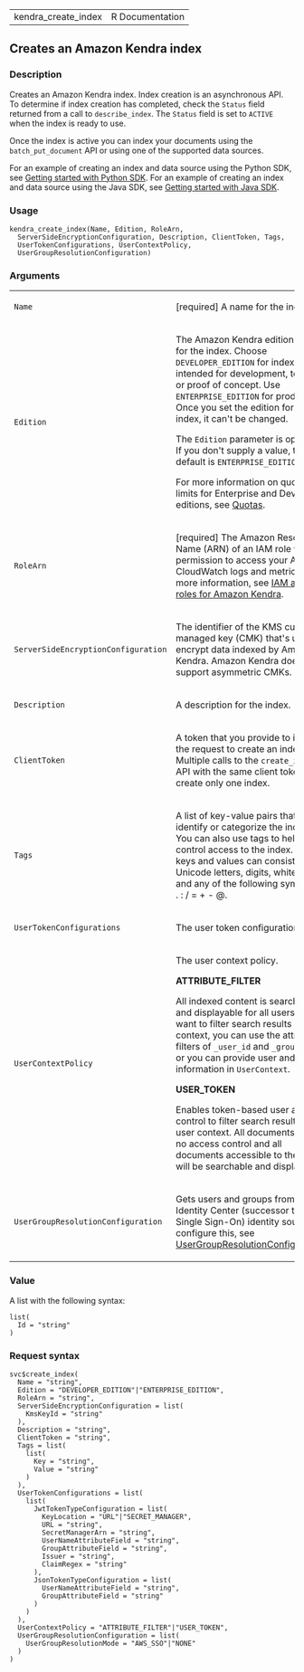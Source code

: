 <table style="width: 100%;">
<tbody>
<tr class="odd">
<td>kendra_create_index</td>
<td style="text-align: right;">R Documentation</td>
</tr>
</tbody>
</table>

## Creates an Amazon Kendra index

### Description

Creates an Amazon Kendra index. Index creation is an asynchronous API.
To determine if index creation has completed, check the `Status` field
returned from a call to `describe_index`. The `Status` field is set to
`ACTIVE` when the index is ready to use.

Once the index is active you can index your documents using the
`batch_put_document` API or using one of the supported data sources.

For an example of creating an index and data source using the Python
SDK, see [Getting started with Python
SDK](https://docs.aws.amazon.com/kendra/latest/dg/gs-python.html). For
an example of creating an index and data source using the Java SDK, see
[Getting started with Java
SDK](https://docs.aws.amazon.com/kendra/latest/dg/gs-java.html).

### Usage

    kendra_create_index(Name, Edition, RoleArn,
      ServerSideEncryptionConfiguration, Description, ClientToken, Tags,
      UserTokenConfigurations, UserContextPolicy,
      UserGroupResolutionConfiguration)

### Arguments

<table>
<colgroup>
<col style="width: 35%" />
<col style="width: 65%" />
</colgroup>
<tbody>
<tr class="odd">
<td><code id="kendra_create_index_:_Name">Name</code></td>
<td><p>[required] A name for the index.</p></td>
</tr>
<tr class="even">
<td><code id="kendra_create_index_:_Edition">Edition</code></td>
<td><p>The Amazon Kendra edition to use for the index. Choose
<code>DEVELOPER_EDITION</code> for indexes intended for development,
testing, or proof of concept. Use <code>ENTERPRISE_EDITION</code> for
production. Once you set the edition for an index, it can't be
changed.</p>
<p>The <code>Edition</code> parameter is optional. If you don't supply a
value, the default is <code>ENTERPRISE_EDITION</code>.</p>
<p>For more information on quota limits for Enterprise and Developer
editions, see <a
href="https://docs.aws.amazon.com/kendra/latest/dg/quotas.html">Quotas</a>.</p></td>
</tr>
<tr class="odd">
<td><code id="kendra_create_index_:_RoleArn">RoleArn</code></td>
<td><p>[required] The Amazon Resource Name (ARN) of an IAM role with
permission to access your Amazon CloudWatch logs and metrics. For more
information, see <a
href="https://docs.aws.amazon.com/kendra/latest/dg/iam-roles.html">IAM
access roles for Amazon Kendra</a>.</p></td>
</tr>
<tr class="even">
<td><code
id="kendra_create_index_:_ServerSideEncryptionConfiguration">ServerSideEncryptionConfiguration</code></td>
<td><p>The identifier of the KMS customer managed key (CMK) that's used
to encrypt data indexed by Amazon Kendra. Amazon Kendra doesn't support
asymmetric CMKs.</p></td>
</tr>
<tr class="odd">
<td><code id="kendra_create_index_:_Description">Description</code></td>
<td><p>A description for the index.</p></td>
</tr>
<tr class="even">
<td><code id="kendra_create_index_:_ClientToken">ClientToken</code></td>
<td><p>A token that you provide to identify the request to create an
index. Multiple calls to the <code>create_index</code> API with the same
client token will create only one index.</p></td>
</tr>
<tr class="odd">
<td><code id="kendra_create_index_:_Tags">Tags</code></td>
<td><p>A list of key-value pairs that identify or categorize the index.
You can also use tags to help control access to the index. Tag keys and
values can consist of Unicode letters, digits, white space, and any of
the following symbols: _ . : / = + - @.</p></td>
</tr>
<tr class="even">
<td><code
id="kendra_create_index_:_UserTokenConfigurations">UserTokenConfigurations</code></td>
<td><p>The user token configuration.</p></td>
</tr>
<tr class="odd">
<td><code
id="kendra_create_index_:_UserContextPolicy">UserContextPolicy</code></td>
<td><p>The user context policy.</p>
<p><strong>ATTRIBUTE_FILTER</strong></p>
<p>All indexed content is searchable and displayable for all users. If
you want to filter search results on user context, you can use the
attribute filters of <code style="white-space: pre;">⁠_user_id⁠</code> and
<code style="white-space: pre;">⁠_group_ids⁠</code> or you can provide
user and group information in <code>UserContext</code>.</p>
<p><strong>USER_TOKEN</strong></p>
<p>Enables token-based user access control to filter search results on
user context. All documents with no access control and all documents
accessible to the user will be searchable and displayable.</p></td>
</tr>
<tr class="even">
<td><code
id="kendra_create_index_:_UserGroupResolutionConfiguration">UserGroupResolutionConfiguration</code></td>
<td><p>Gets users and groups from IAM Identity Center (successor to
Single Sign-On) identity source. To configure this, see <a
href="https://docs.aws.amazon.com/kendra/latest/APIReference/API_UserGroupResolutionConfiguration.html">UserGroupResolutionConfiguration</a>.</p></td>
</tr>
</tbody>
</table>

### Value

A list with the following syntax:

    list(
      Id = "string"
    )

### Request syntax

    svc$create_index(
      Name = "string",
      Edition = "DEVELOPER_EDITION"|"ENTERPRISE_EDITION",
      RoleArn = "string",
      ServerSideEncryptionConfiguration = list(
        KmsKeyId = "string"
      ),
      Description = "string",
      ClientToken = "string",
      Tags = list(
        list(
          Key = "string",
          Value = "string"
        )
      ),
      UserTokenConfigurations = list(
        list(
          JwtTokenTypeConfiguration = list(
            KeyLocation = "URL"|"SECRET_MANAGER",
            URL = "string",
            SecretManagerArn = "string",
            UserNameAttributeField = "string",
            GroupAttributeField = "string",
            Issuer = "string",
            ClaimRegex = "string"
          ),
          JsonTokenTypeConfiguration = list(
            UserNameAttributeField = "string",
            GroupAttributeField = "string"
          )
        )
      ),
      UserContextPolicy = "ATTRIBUTE_FILTER"|"USER_TOKEN",
      UserGroupResolutionConfiguration = list(
        UserGroupResolutionMode = "AWS_SSO"|"NONE"
      )
    )
